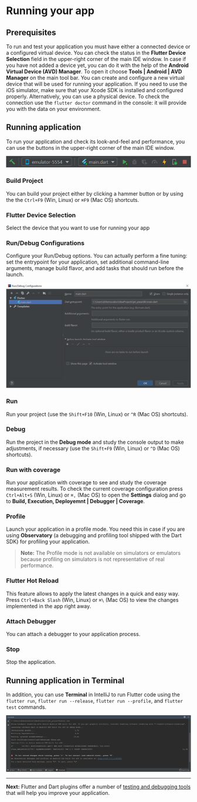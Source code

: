 # Running your app

## Prerequisites

To run and test your application you must have either a connected device or a configured virtual device. You can check the status in the
**Flutter Device Selection** field in the upper-right corner of the main IDE window. In case if you have not added a device yet, you can 
do it with the help of the **Android Virtual Device (AVD) Manager**. To open it choose **Tools | Android | AVD Manager** on the main tool 
bar. You can create and configure a new virtual device that will be used for running your application. If you need to use the iOS 
simulator, make sure that your Xcode SDK is installed and configured properly. Alternatively, you can use a physical device. To check the 
connection use the ``flutter doctor`` command in the console: it will provide you with the data on your environment.

## Running application

To run your application and check its look-and-feel and performance, you can use the buttons in the upper-right corner of the main IDE window. 
<p align="center">
<img src="https://github.com/straw-wave/draft/blob/master/img/5_run_app_toolbar.png" alt="Toolbar" width="590"/>
</p>

### Build Project
You can build your project either by clicking a hammer button or by using the the ``Ctrl+F9`` (Win, Linux) or ``⌘F9`` (Mac OS) 
shortcuts.	

### Flutter Device Selection
Select the device that you want to use for running your app

### Run/Debug Configurations 
Configure your Run/Debug options. You can actually perform a fine tuning: set the entrypoint for your application, set additional 
command-line arguments, manage build flavor, and add tasks that should run before the launch.
<p align="center">
<img src="https://github.com/straw-wave/draft/blob/master/img_final/5_run_debug_configuration.png" alt="Run/Debug Configuration" width="600"/>
</p>

### Run
Run your project (use the ``Shift+F10`` (Win, Linux) or ``^R`` (Mac OS) shortcuts).

### Debug
Run the project in the **Debug mode** and study the console output to make adjustments, if necessary (use the ``Shift+F9`` (Win, Linux) or ``^D`` (Mac OS) shortcuts).

### Run with coverage
Run your application with coverage to see and study the coverage measurement results. To check the current coverage 
configuration press ``Ctrl+Alt+S`` (Win, Linux) or ``⌘,`` (Mac OS) to open the **Settings** dialog and go to **Build, Execution, 
Deployemnt | Debugger | Coverage**.

### Profile
Launch your application in a profile mode. You need this in case if you are using **Observatory** (a debugging and profiling tool shipped with the Dart SDK) for profiling your application.
> **Note:** The Profile mode is not available on simulators or emulators because profiling on simulators is not representative of real performance.

### Flutter Hot Reload
This feature allows to apply the latest changes in a quick and easy way. Press ``Ctrl+Back Slash`` (Win, Linux) or ``⌘\`` 
(Mac OS) to view the changes implemented in the app right away.

### Attach Debugger
You can attach a debugger to your application process.

### Stop
Stop the application.

## Running application in Terminal
In addition, you can use **Terminal** in IntelliJ to run Flutter code using the ``flutter run``, ``flutter run --release``, ``flutter run --profile``, and ``flutter test`` commands. 
<p align="center">
<img src="https://github.com/straw-wave/draft/blob/master/img_final/5_terminal.png" alt="Allowed values" width="900"/>
</p>

---

**Next:** Flutter and Dart plugins offer a number of [testing and debugging tools](https://github.com/straw-wave/draft/blob/master/content/testing-and-debugging.md) that will help you improve your application.  

